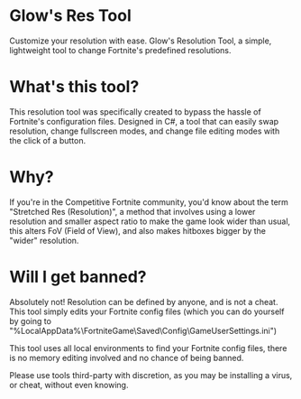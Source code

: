 # Glow's Res Tool
Customize your resolution with ease. Glow's Resolution Tool, a simple, lightweight tool to change Fortnite's predefined resolutions.

# What's this tool?
This resolution tool was specifically created to bypass the hassle of Fortnite's configuration files. Designed in C#, a tool that can easily swap resolution, change fullscreen modes, and change file editing modes with the click of a button.

# Why?
If you're in the Competitive Fortnite community, you'd know about the term "Stretched Res (Resolution)", a method that involves using a lower resolution and smaller aspect ratio to make the game look wider than usual, this alters FoV (Field of View), and also makes hitboxes bigger by the "wider" resolution.

# Will I get banned?
Absolutely not! Resolution can be defined by anyone, and is not a cheat. This tool simply edits your Fortnite config files (which you can do yourself by going to "%LocalAppData%\FortniteGame\Saved\Config\GameUserSettings.ini")

This tool uses all local environments to find your Fortnite config files, there is no memory editing involved and no chance of being banned. 

Please use tools third-party with discretion, as you may be installing a virus, or cheat, without even knowing.
